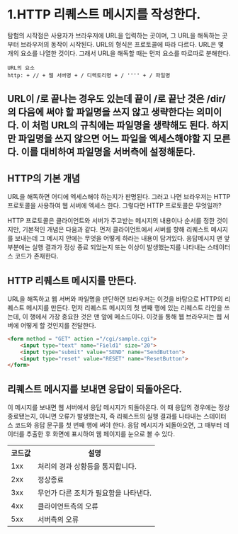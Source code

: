 # 1.HTTP 리퀘스트 메시지를 작성한다.
탐험의 시작점은 사용자가 브라우저에 URL을 입력하는 곳이며, 그 URL을 해독하는 곳부터 브라우저의 동작이 시작된다.
URL의 형식은 프로토콜에 따라 다르다. URL은 몇 개의 요소를 나열한 것이다. 그래서 URL을 해독할 때는 먼저 요소를 따로따로 분해한다.
```
URL의 요소
http: + // + 웹 서버명 + / 디렉토리명 + / '''' + / 파일명
```
URL이 /로 끝나는 경우도 있는데 끝이 /로 끝난 것은 /dir/의 다음에 써야 할 파일명을 쓰지 않고 생략한다는 의미이다. 이 처럼 URL의 규칙에는 파일명을 생략해도 된다. 하지만 파일명을 쓰지 않으면 어느 파일을 엑세스해야할 지 모른다. 이를 대비하여 파일명을 서버측에 설정해둔다.
-----
## HTTP의 기본 개념
URL을 해독하면 어디에 엑세스해야 하는지가 판명된다. 그러고 나면 브라우저는 HTTP 프로토콜을 사용하여 웹 서버에 엑세스 한다. 그렇다면 HTTP 프로토콜은 무엇일까?

HTTP 프로토콜은 클라이언트와 서버가 주고받는 메시지의 내용이나 순서를 정한 것이지만, 기본적인 개념은 다음과 같다.
먼저 클라이언트에서 서버를 향해 리퀘스트 메시지를 보내는데 그 메시지 안에는 무엇을 어떻게 하라는 내용이 담겨있다.
응답메시지 맨 앞 부분에는 실행 결과가 정상 종료 되었는지 또는 이상이 발생했는지를 나타내는 스테이터스 코드가 존재한다.

## HTTP 리퀘스트 메시지를 만든다.
URL을 해독하고 웹 서버와 파일명을 판단하면 브라우저는 이것을 바탕으로 HTTP의 리퀘스트 메시지를 만든다. 먼저 리퀘스트 메시지의 첫 번째 행에 있는 리퀘스트 라인을 쓰는데, 이 행에서 가장 중요한 것은 맨 앞에 메소드이다. 이것을 통해 웹 브라우저는 웹 서버에 어떻게 할 것인지를 전달한다.

```html
<form method = "GET" action ="/cgi/sample.cgi">
    <input type="text" name="Field1" size="20">
    <input type="submit" value="SEND" name="SendButton">
    <input type="reset" value="RESET" name="ResetButton">
</form>
```

## 리퀘스트 메시지를 보내면 응답이 되돌아온다.
이 메시지를 보내면 웹 서버에서 응답 메시지가 되돌아온다. 이 때 응답의 경우에는 정상 종료됐는지, 아니면 오류가 발생했는지, 즉 리퀘스트의 실행 결과를 나타내는 스테이터스 코드와 응답 문구를 첫 번째 행에 써야 한다. 응답 메시지가 되돌아오면, 그 때부터 데이터를 추출한 후 화면에 표시하여 웹 페이지를 눈으로 볼 수 있다. 

<body>
    <table>
        <th>코드값</th>
        <th>설명</th>
        <tr>
            <td>1xx</td>
            <td>처리의 경과 상황등을 통지합니다.</td>
        </tr>
        <tr>
            <td>2xx</td>
            <td>정상종료</td>
        </tr>
        <tr>
            <td>3xx</td>
            <td>무언가 다른 조치가 필요함을 나타낸다.</td>
        </tr>
        <tr>
            <td>4xx</td>
            <td>클라이언트측의 오류</td>
        </tr>
        <tr>
            <td>5xx</td>
            <td>서버측의 오류</td>
        </tr>
    </table>
</body>
